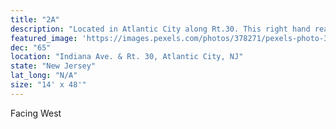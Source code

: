 ```yaml
---
title: "2A"
description: "Located in Atlantic City along Rt.30. This right hand read is located at Rt.30 and the ramp to take you to the marina district. Traffic passing this location can continue to the casinos located on the boardwalk."
featured_image: 'https://images.pexels.com/photos/378271/pexels-photo-378271.jpeg?auto=compress&cs=tinysrgb&dpr=2&h=650&w=940'
dec: "65"
location: "Indiana Ave. & Rt. 30, Atlantic City, NJ"
state: "New Jersey"
lat_long: "N/A"
size: "14' x 48'"
---
```

Facing West
